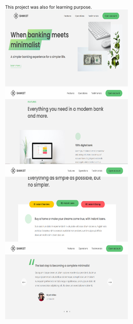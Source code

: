 This project was also for learning purpose. 
<img src="https://github.com/AkashSonare1203/BankWebsite/blob/master/Project%20pics/pic1.png" width="400" height="250" />
<img src="https://github.com/AkashSonare1203/BankWebsite/blob/master/Project%20pics/pic2.png" width="400" height="250" />
<img src="https://github.com/AkashSonare1203/BankWebsite/blob/master/Project%20pics/pic3.png" width="400" height="250" />
<img src="https://github.com/AkashSonare1203/BankWebsite/blob/master/Project%20pics/pic4.png" width="400" height="250" />
